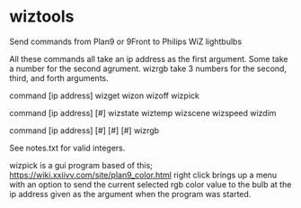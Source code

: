 # wiztools
Send commands from Plan9 or 9Front to Philips WiZ lightbulbs

All these commands all take an ip address as the first argument.
Some take a number for the second agrument.
wizrgb take 3 numbers for the second, third, and forth arguments.

command [ip address]
wizget
wizon
wizoff 
wizpick

command [ip address] [#]
wizstate
wiztemp
wizscene
wizspeed
wizdim

command [ip address] [#] [#] [#]
wizrgb

See notes.txt for valid integers.

wizpick is a gui program based of this;
https://wiki.xxiivv.com/site/plan9_color.html
right click brings up a menu with an option to send the current selected rgb color value to the bulb at the ip address given as the argument when the program was started.
